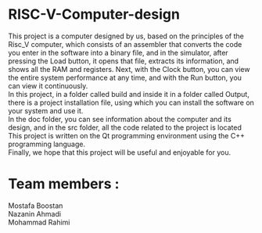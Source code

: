 # RISC-V-Computer-design
This project is a computer designed by us, based on the principles of the Risc_V computer, which consists of an assembler that converts the code you enter in the software into a binary file, and in the simulator, after pressing the Load button, it opens that file, extracts its information, and shows all the RAM and registers. Next, with the Clock button, you can view the entire system performance at any time, and with the Run button, you can view it continuously.  
In this project, in a folder called build and inside it in a folder called Output, there is a project installation file, using which you can install the software on your system and use it.  
In the doc folder, you can see information about the computer and its design, and in the src folder, all the code related to the project is located
This project is written on the Qt programming environment using the C++ programming language.  
Finally, we hope that this project will be useful and enjoyable for you.
# Team members : 
Mostafa Boostan  
Nazanin Ahmadi  
Mohammad Rahimi   
